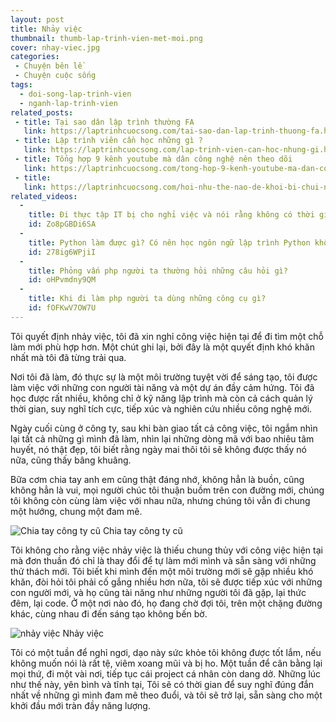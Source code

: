 ```yaml
---
layout: post
title: Nhảy việc
thumbnail: thumb-lap-trinh-vien-met-moi.png
cover: nhay-viec.jpg
categories:
 - Chuyện bên lề
 - Chuyện cuộc sống
tags:
  - doi-song-lap-trinh-vien
  - nganh-lap-trinh-vien
related_posts:
 - title: Tại sao dân lập trình thường FA
   link: https://laptrinhcuocsong.com/tai-sao-dan-lap-trinh-thuong-fa.html
 - title: Lập trình viên cần học những gì ?
   link: https://laptrinhcuocsong.com/lap-trinh-vien-can-hoc-nhung-gi.html
 - title: Tổng hợp 9 kênh youtube mà dân công nghệ nên theo dõi
   link: https://laptrinhcuocsong.com/tong-hop-9-kenh-youtube-ma-dan-cong-nghe-nen-theo-doi.html
 - title:
   link: https://laptrinhcuocsong.com/hoi-nhu-the-nao-de-khoi-bi-chui-ngu.html
related_videos:
  -
    title: Đi thực tập IT bị cho nghỉ việc và nói rằng không có thời gian đào tạo 
    id: Zo8pGBDi6SA
  -
    title: Python làm được gì? Có nên học ngôn ngữ lập trình Python không? 
    id: 278ig6WPjiI
  -
    title: Phỏng vấn php người ta thường hỏi những câu hỏi gì?
    id: oHPvmdny9QM
  -
    title: Khi đi làm php người ta dùng những công cụ gì? 
    id: fOFKwV7OW7U
---
```

Tôi quyết định nhảy việc, tôi đã xin nghỉ công việc hiện tại để đi tìm một chỗ làm mới phù hợp hơn. Một chút ghi lại, bởi đây là một quyết định khó khăn nhất mà tôi đã từng trải qua.

Nơi tôi đã làm, đó thực sự là một môi trường tuyệt vời để sáng tạo, tôi được làm việc với những con người tài năng và một dự án đầy cảm hứng. Tôi đã học được rất nhiều, không chỉ ở kỹ năng lập trình mà còn cả cách quản lý thời gian, suy nghĩ tích cực, tiếp xúc và nghiên cứu nhiều công nghệ mới.

Ngày cuối cùng ở công ty, sau khi bàn giao tất cả công việc, tôi ngắm nhìn lại tất cả những gì mình đã làm, nhìn lại những dòng mã với bao nhiêu tâm huyết, nó thật đẹp, tôi biết rằng ngày mai thôi tôi sẽ không được thấy nó nữa, cũng thấy bâng khuâng.

Bữa cơm chia tay anh em cũng thật đáng nhớ, không hẳn là buồn, cũng không hẳn là vui, mọi người chúc tôi thuận buồm trên con đường mới, chúng tôi không còn cùng làm việc với nhau nữa, nhưng chúng tôi vẫn đi chung một hướng, chung một đam mê.

![Chia tay công ty cũ](images/tiec-chia-tay.jpg)
<span class="image-caption">Chia tay công ty cũ</span>


Tôi không cho rằng việc nhảy việc là thiếu chung thủy với công việc hiện tại mà đơn thuần đó chỉ là thay đổi để tự làm mới mình và sẵn sàng với những thử thách mới. Tôi biết khi mình đến một môi trường mới sẽ gặp nhiều khó khăn, đòi hỏi tôi phải cố gắng nhiều hơn nữa, tôi sẽ được tiếp xúc với những con người mới, và họ cũng tài năng như những người tôi đã gặp, lại thức đêm, lại code. Ở một nơi nào đó, họ đang chờ đợi tôi, trên một chặng đường khác, cùng nhau đi đến sáng tạo không bến bờ.

![nhảy việc](images/nhay-viec.jpg)
<span class="image-caption">Nhảy việc</span>

Tôi có một tuần để nghỉ ngơi, dạo này sức khỏe tôi không được tốt lắm, nếu không muốn nói là rất tệ, viêm xoang mũi và bị ho. Một tuần để cân bằng lại mọi thứ, đi một vài nơi, tiếp tục cái project cá nhân còn dang dở. Những lúc như thế này, yên bình và tĩnh tại, Tôi sẽ có thời gian để suy nghĩ đúng đắn nhất về những gì mình đam mê theo đuổi, và tôi sẽ trở lại, sẵn sàng cho một khởi đầu mới tràn đầy năng lượng.

